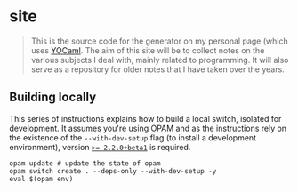 # site

> This is the source code for the generator on my personal page (which uses
> [YOCaml](https://github.com/xhtmlboi/yocaml). The aim of this site will be to
> collect notes on the various subjects I deal with, mainly related to
> programming. It will also serve as a repository for older notes that I have
> taken over the years.

## Building locally

This series of instructions explains how to build a local switch, isolated for
development. It assumes you're using [OPAM](https://opam.ocaml.org/) and as the
instructions rely on the existence of the `--with-dev-setup` flag (to install a
development environment), version [`>=
2.2.0+beta1`](https://opam.ocaml.org/blog/opam-2-2-0-beta1/) is required.

```shell
opam update # update the state of opam
opam switch create . --deps-only --with-dev-setup -y
eval $(opam env)
```
